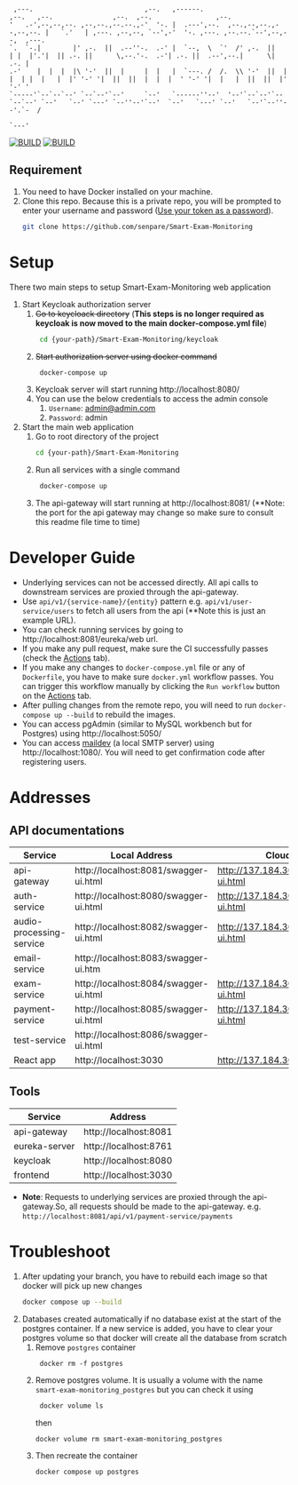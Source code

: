```                                                                                                                                                   
 ,---.                            ,--.   ,------.                            ,--.   ,--.               ,--.  ,--.                ,--.                
'   .-',--,--,--. ,--,--.,--.--.,-'  '-. |  .---',--.  ,--.,--,--.,--,--,--. |   `.'   | ,---. ,--,--, `--',-'  '-. ,---. ,--.--.`--',--,--,  ,---.  
`.  `-.|        |' ,-.  ||  .--''-.  .-' |  `--,  \  `'  /' ,-.  ||        | |  |'.'|  || .-. ||      \,--.'-.  .-'| .-. ||  .--',--.|      \| .-. | 
.-'    |  |  |  |\ '-'  ||  |     |  |   |  `---. /  /.  \\ '-'  ||  |  |  | |  |   |  |' '-' '|  ||  ||  |  |  |  ' '-' '|  |   |  ||  ||  |' '-' ' 
`-----'`--`--`--' `--`--'`--'     `--'   `------''--'  '--'`--`--'`--`--`--' `--'   `--' `---' `--''--'`--'  `--'   `---' `--'   `--'`--''--'.`-  /  
                                                                                                                                             `---' 
```
[![BUILD](https://github.com/senpare/smart-exam-monitoring/actions/workflows/maven.yml/badge.svg)](https://github.com/senpare/smart-exam-monitoring/actions/workflows/maven.yml/) [![BUILD](https://github.com/senpare/todo-microservices/actions/workflows/docker.yml/badge.svg)](https://github.com/senpare/todo-microservices/actions/workflows/docker.yml/) 


## Requirement
1. You need to have Docker installed on your machine.
2. Clone this repo. Because this is a private repo, you will be prompted to enter your username and password ([Use your token as a password](https://docs.github.com/en/enterprise-server@3.4/authentication/keeping-your-account-and-data-secure/creating-a-personal-access-token)).
    ```bash
   git clone https://github.com/senpare/Smart-Exam-Monitoring
   ```
# Setup

There two main steps to setup Smart-Exam-Monitoring web application
1. Start Keycloak authorization server
   1. ~~Go to keycloack directory~~ (**This steps is no longer required as keycloak is now moved to the main docker-compose.yml file**)
       ```bash
        cd {your-path}/Smart-Exam-Monitoring/keycloak
       ```
   2. ~~Start authorization server using docker command~~
       ```bash
        docker-compose up
       ```
   3. Keycloak server will start running http://localhost:8080/
   4. You can use the below credentials to access the admin console
      1. `Username`: admin@admin.com
      2. `Password`: admin
2. Start the main web application
   1. Go to root directory of the project
       ```bash
       cd {your-path}/Smart-Exam-Monitoring
       ```
   2. Run all services with a single command
      ```bash
       docker-compose up
      ```
   3. The api-gateway will start running at http://localhost:8081/ (**Note: the port for the api gateway may change so make sure to consult this readme file time to time)
     
# Developer Guide
  - Underlying services can not be accessed directly. All api calls to downstream services are proxied through the api-gateway.
  - Use `api/v1/{service-name}/{entity}` pattern e.g. `api/v1/user-service/users` to fetch all users from the api (**Note this is just an example URL).
  - You can check running services by going to http://localhost:8081/eureka/web url.
  - If you make any pull request, make sure the CI successfully  passes (check the [Actions](https://github.com/senpare/Smart-Exam-Monitoring/actions) tab).
  - If you make any changes to `docker-compose.yml` file or any of `Dockerfile`, you have to make sure `docker.yml` workflow passes. You can trigger this workflow manually by clicking the `Run workflow` button on the [Actions](https://github.com/senpare/Todo-Microservices/actions) tab.
  - After pulling changes from the remote repo, you will need to run `docker-compose up --build` to rebuild the images.
  - You can access pgAdmin (similar to MySQL workbench but for Postgres) using http://localhost:5050/
  - You can access [maildev](https://github.com/maildev/maildev) (a local SMTP server) using http://localhost:1080/. You will need to get confirmation code after registering users.

# Addresses
## API documentations
| Service                  | Local Address                         | Cloud Address                             |
|--------------------------|---------------------------------------|-------------------------------------------|
| api-gateway              | http://localhost:8081/swagger-ui.html | http://137.184.30.19:8081/swagger-ui.html |
| auth-service             | http://localhost:8080/swagger-ui.html | http://137.184.30.19:8080/swagger-ui.html |
| audio-processing-service | http://localhost:8082/swagger-ui.html | http://137.184.30.19:8082/swagger-ui.html |
| email-service            | http://localhost:8083/swagger-ui.htm  |                                           |
| exam-service             | http://localhost:8084/swagger-ui.html | http://137.184.30.19:8084/swagger-ui.html |
| payment-service          | http://localhost:8085/swagger-ui.html | http://137.184.30.19:8085/swagger-ui.html |
| test-service             | http://localhost:8086/swagger-ui.html |                                           |
| React app                | http://localhost:3030                 | http://137.184.30.19:3030      

## Tools

| Service                  | Address                               |
|--------------------------|---------------------------------------|
| api-gateway              | http://localhost:8081                 |
| eureka-server            | http://localhost:8761                 |
| keycloak                 | http://localhost:8080                 |
| frontend                 | http://localhost:3030                 |

* **Note**: Requests to underlying services are proxied through the api-gateway.So, all requests should be made to the api-gateway. e.g. `http://localhost:8081/api/v1/payment-service/payments`

# Troubleshoot
1. After updating your branch, you have to rebuild each image so that docker will pick up new changes   
   ```bash
   docker compose up --build
   ```
2. Databases created automatically if no database exist at the start of the postgres container.
   If a new service is added, you have to clear your postgres volume so that docker will create all the database from scratch
   1. Remove `postgres` container 
      ```
       docker rm -f postgres
      ```
   2. Remove postgres volume. It is usually a volume with the name `smart-exam-monitoring_postgres` but you can check it using 
      ```bash
       docker volume ls
      ```
      then
       ```bash
       docker volume rm smart-exam-monitoring_postgres
      ```
   3. Then recreate the container
      ```bash
      docker compose up postgres
      ```
      
